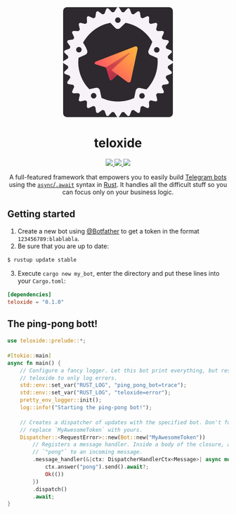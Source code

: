 <div align="center">
  <img src="ICON.png" width="250"/>
  <h1>teloxide</h1>
  
  <a href="https://docs.rs/teloxide/">
    <img src="https://img.shields.io/badge/docs.rs-v0.1.0-blue.svg">
  </a>
  <a href="https://github.com/teloxide/teloxide/actions">
    <img src="https://github.com/teloxide/teloxide/workflows/Continuous%20integration/badge.svg">
  </a>
  <a href="https://crates.io/crates/teloxide">
    <img src="https://img.shields.io/badge/crates.io-v0.1.0-orange.svg">
  </a>
  
  A full-featured framework that empowers you to easily build [Telegram bots](https://telegram.org/blog/bot-revolution) using the [`async`/`.await`](https://rust-lang.github.io/async-book/01_getting_started/01_chapter.html) syntax in [Rust](https://www.rust-lang.org/). It handles all the difficult stuff so you can focus only on your business logic.
</div>

## Getting started
 1. Create a new bot using [@Botfather](https://t.me/botfather) to get a token in the format `123456789:blablabla`.
 2. Be sure that you are up to date:
```bash
$ rustup update stable
```

 3. Execute `cargo new my_bot`, enter the directory and put these lines into your `Cargo.toml`:
```toml
[dependencies]
teloxide = "0.1.0"
```

## The ping-pong bott!
```rust
use teloxide::prelude::*;

#[tokio::main]
async fn main() {
    // Configure a fancy logger. Let this bot print everything, but restrict
    // teloxide to only log errors.
    std::env::set_var("RUST_LOG", "ping_pong_bot=trace");
    std::env::set_var("RUST_LOG", "teloxide=error");
    pretty_env_logger::init();
    log::info!("Starting the ping-pong bot!");

    // Creates a dispatcher of updates with the specified bot. Don't forget to
    // replace `MyAwesomeToken` with yours.
    Dispatcher::<RequestError>::new(Bot::new("MyAwesomeToken"))
        // Registers a message handler. Inside a body of the closure, answer
        // `"pong"` to an incoming message.
        .message_handler(&|ctx: DispatcherHandlerCtx<Message>| async move {
            ctx.answer("pong").send().await?;
            Ok(())
        })
        .dispatch()
        .await;
}
```
